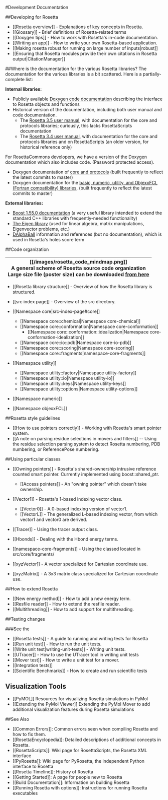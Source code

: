 #Development Documentation

##Developing for Rosetta

- [[Rosetta overview]] - Explanations of key concepts in Rosetta.
- [[Glossary]] - Brief definitions of Rosetta-related terms
- [[Doxygen tips]] - How to work with Rosetta's in-code documentation.
- [[Writing an app]] - How to write your own Rosetta-based application.
- [[Making rosetta robust for running on large number of inputs|robust]]
- [[Ensuring that Rosetta modules provide their own citations in Rosetta output|CitationManager]]

##Where is the documentation for the various Rosetta libraries?
The documentation for the various libraries is a bit scattered.  Here is a partially-complete list:

**Internal libraries:**

- Publicly available [Doxygen code documentation](https://www.rosettacommons.org/manuals/latest/main/) describing the interface to Rosetta objects and functions
- Historical version of the documentation, including both user manual and code documentation.
    - The [Rosetta 3.5 user manual](https://www.rosettacommons.org/manuals/archive/rosetta3.5_user_guide/), with documentation for the core and protocols libraries; curiously, this lacks RosettaScripts documentation
    - The [Rosetta 3.4 user manual](https://www.rosettacommons.org/manuals/archive/rosetta3.4_user_guide/), with documentation for the core and protocols libraries and on RosettaScripts (an older version, for historical reference only)

<!--- BEGIN_INTERNAL -->
For RosettaCommons developers, we have a version of the Doxygen documentation which also includes code. (Password protected access).

- Doxygen documentation of [core and protocols](http://graylab.jhu.edu/Rosetta.Developer.Documentation/core+protocols/) (built frequently to reflect the latest commits to master)
- Doxygen documentation for the [basic, numeric, utility, and ObjexxFCL (Fortran compatibility) libraries](http://graylab.jhu.edu/Rosetta.Developer.Documentation/all_else/), (built frequently to reflect the latest commits to master)

<!--- END_INTERNAL -->

**External libraries:**

- [Boost 1.55.0 documentation](http://www.boost.org/doc/libs/1_55_0/) (a very useful library intended to extend the standard C++ libraries with frequently-needed functionality)
- [The Eigen library](http://eigen.tuxfamily.org/dox/) (used for linear algebra, matrix manipulations, Eigenvector problems, etc.)
- [DAlphaBall](https://simtk.org/project/xml/downloads.xml?group_id=212) information and references (but no documentation), which is used in Rosetta's holes score term


##Code organization

| [[/images/rosetta_code_mindmap.png]]<br /> A general scheme of Rosetta source code organization<br /> Large size file (poster size) can be downloaded [from here](http://bioshell.pl/~bioshell/rosetta_code_mindmap.jpg)|  
|-----------|

- [[Rosetta library structure]] - Overview of how the Rosetta library is structured.
- [[src index page]] - Overview of the src directory.

- [[Namespace core|src-index-page#core]]
    * [[Namespace core::chemical|Namespace core-chemical]]
    * [[Namespace core::conformation|Namespace core-conformation]]
        * [[Namespace core::conformation::idealization|Namespace core-conformation-idealization]]
    * [[Namespace core::io::pdb|Namespace core-io-pdb]]
    * [[Namespace core::scoring|Namespace core-scoring]]
    * [[Namespace core::fragments|namespace-core-fragments]]
- [[Namespace utility]]
    * [[Namespace utility::factory|Namespace utility-factory]]
    * [[Namespace utility::io|Namespace utility-io]]
    * [[Namespace utility::keys|Namespace utility-keys]]
    * [[Namespace utility::options|Namespace utility-options]]
- [[Namespace numeric]]
- [[Namespace objexxFCL]]

##Rosetta style guidelines

- [[How to use pointers correctly]] - Working with Rosetta's smart pointer system.
- [[A note on parsing residue selections in movers and filters]] -- Using the residue selection parsing system to detect Rosetta numbering, PDB numbering, or ReferencePose numbering.

##Using particular classes

- [[Owning pointers]] - Rosetta's shared-ownership intrusive reference counted smart pointer.  Currently implemented using boost::shared_ptr.
    * [[Access pointers]] - An "owning pointer" which doesn't take ownership.
- [[Vector1]] - Rosetta's 1-based indexing vector class.
    * [[Vector0]] - A 0-based indexing version of vector1.
    * [[VectorL]] - The generalized L-based indexing vector, from which vector1 and vector0 are derived.
- [[Tracer]] - Using the tracer output class.

- [[Hbonds]] - Dealing with the Hbond energy terms.
- [[namespace-core-fragments]] - Using the classed located in src/core/fragments/

- [[xyzVector]] - A vector specialized for Cartesian coordinate use.

- [[xyzMatrix]] - A 3x3 matrix class specialized for Cartesian coordinate use.


##How to extend Rosetta

- [[New energy method]] - How to add a new energy term.
- [[Resfile reader]] - How to extend the resfile reader.
- [[Multithreading]] - How to add support for multithreading.

##Testing changes

###See the 

- [[Rosetta tests]] - A guide to running and writing tests for Rosetta
- [[Run unit test]] - How to run the unit tests.
- [[Write unit test|writing-unit-tests]] - Writing unit tests.
- [[UTracer]] - How to use the UTracer tool in writing unit tests
- [[Mover test]] - How to write a unit test for a mover.  
- [[Integration tests]]
- [[Scientific Benchmarks]] - How to create and run scientific tests

## Visualization Tools

- [[PyMOL]] Resources for visualizing Rosetta simulations in PyMol
- [[Extending the PyMol Viewer]] Extending the PyMol Mover to add additional visualization features during Rosetta simulations

##See Also

* [[Common Errors]]: Common errors seen when compiling Rosetta and how to fix them.
* [[RosettaEncyclopedia]]: Detailed descriptions of additional concepts in Rosetta.
* [[RosettaScripts]]: Wiki page for RosettaScripts, the Rosetta XML interface
* [[PyRosetta]]: Wiki page for PyRosetta, the independent Python interface to Rosetta
* [[Rosetta Timeline]]: History of Rosetta
* [[Getting Started]]: A page for people new to Rosetta
* [[Build Documentation]]: Information on building Rosetta
* [[Running Rosetta with options]]: Instructions for running Rosetta executables
